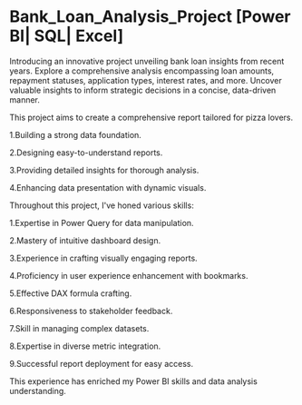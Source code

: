 # Bank_Loan_Analysis_Project [Power BI| SQL| Excel]

Introducing an innovative project unveiling bank loan insights from recent years. Explore a comprehensive analysis encompassing loan amounts, repayment statuses, application types, interest rates, and more. Uncover valuable insights to inform strategic decisions in a concise, data-driven manner.

This project aims to create a comprehensive report tailored for pizza lovers.

1.Building a strong data foundation.

2.Designing easy-to-understand reports.

3.Providing detailed insights for thorough analysis.

4.Enhancing data presentation with dynamic visuals.

Throughout this project, I've honed various skills:

1.Expertise in Power Query for data manipulation.

2.Mastery of intuitive dashboard design.

3.Experience in crafting visually engaging reports.

4.Proficiency in user experience enhancement with bookmarks.

5.Effective DAX formula crafting.

6.Responsiveness to stakeholder feedback.

7.Skill in managing complex datasets.

8.Expertise in diverse metric integration.

9.Successful report deployment for easy access.

This experience has enriched my Power BI skills and data analysis understanding.
